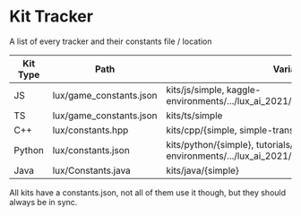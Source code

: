 # Kit Tracker

A list of every tracker and their constants file / location

| Kit Type | Path                    | Variants and Locations                                       |
| -------- | ----------------------- | ------------------------------------------------------------ |
| JS       | lux/game_constants.json | kits/js/simple, kaggle-environments/.../lux_ai_2021/test_agents/{js_simple} |
| TS       | lux/game_constants.json | kits/ts/simple |
| C++      | lux/constants.hpp       | kits/cpp/{simple, simple-transpiled}                                   |
| Python   | lux/constants.json      | kits/python/{simple}, tutorials/, kaggle-environments/.../lux_ai_2021/test_agents/python/lux/game_constants.json |
| Java     | lux/Constants.java      | kits/java/{simple}                                   |

All kits have a constants.json, not all of them use it though, but they should always be in sync.